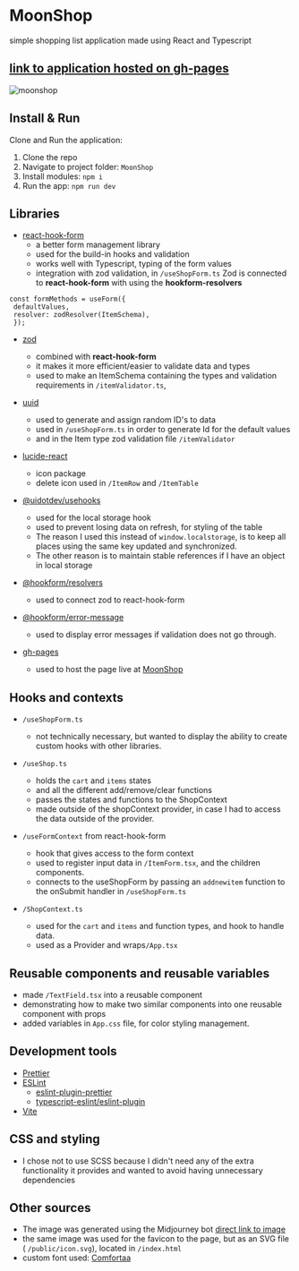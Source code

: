 # MoonShop
simple shopping list application made using React and Typescript
##  [link to application hosted on gh-pages]( https://kodehodekatty.github.io/MoonShop/)
![moonshop](https://github.com/Kodehodekatty/MoonShop/assets/112854862/2c424395-263f-4566-ae04-6447a4939e3d)


## Install & Run

Clone and Run the application:

1. Clone the repo
2. Navigate to project folder: `MoonShop`
3. Install modules: `npm i`
4. Run the app: `npm run dev`

## Libraries
- [react-hook-form](https://react-hook-form.com/)
  -  a better form management library
  -  used for the build-in hooks and validation
  - works well with Typescript, typing of the form values 
  -  integration with zod validation, in `/useShopForm.ts` Zod is connected to  **react-hook-form** with using the **hookform-resolvers**
    
```
const formMethods = useForm({
 defaultValues,
 resolver: zodResolver(ItemSchema),
 });
```
  
- [zod](https://zod.dev/)
  -   combined with **react-hook-form**
  -   it makes it more efficient/easier to validate data and types
  -  used to make an ItemSchema containing the types and validation requirements in `/itemValidator.ts`, 
  
- [uuid](https://www.uuidgenerator.net/)
  -  used to generate and assign random ID's to data
  -  used in `/useShopForm.ts` in order to generate Id for the default values
  -  and in the Item type zod validation file  `/itemValidator`
    
- [lucide-react](https://lucide.dev/guide/packages/lucide-react)
  -  icon package
  -  delete icon used in `/ItemRow` and  `/ItemTable`
- [@uidotdev/usehooks](https://www.npmjs.com/package/@uidotdev/usehooks)
   -  used for the local storage hook
   -  used to prevent losing data on refresh, for styling of the table
   -  The reason I used this instead of `window.localstorage`, is to keep all places using the same key updated and synchronized.
   -  The other reason is to maintain stable references if I have an object in local storage
- [@hookform/resolvers](https://www.npmjs.com/package/@hookform/resolvers)
   -  used to connect zod to react-hook-form
- [@hookform/error-message](https://www.npmjs.com/package/@hookform/error-message)
   -  used to display error messages if validation does not go through.
- [gh-pages](https://www.npmjs.com/package/gh-pages)
  - used to host the page live at [MoonShop]( https://kodehodekatty.github.io/MoonShop/)

## Hooks and contexts
- `/useShopForm.ts`
    - not technically necessary, but wanted to display the ability to create custom hooks with other libraries. 
-  `/useShop.ts`
   - holds the `cart` and `items` states
   -  and all the different add/remove/clear functions
   -  passes the states and functions to the ShopContext
   -  made outside of the shopContext provider, in case I had to access the data outside of the provider.
-   `/useFormContext` from react-hook-form
    - hook that gives access to the form context
    -  used to register input data in `/ItemForm.tsx`, and the children components.
    - connects to the useShopForm by passing an `addnewitem` function to the onSubmit handler in `/useShopForm.ts`
 
- `/ShopContext.ts`
   - used for the `cart` and `items` and function types, and hook to handle data.
   - used as a Provider and wraps`/App.tsx`


## Reusable components and reusable variables
-  made `/TextField.tsx` into a reusable component
-  demonstrating how to make two similar components into one reusable component with props
-  added variables in `App.css` file, for color styling management. 


## Development tools

-   [Prettier](https://prettier.io/)
-   [ESLint](https://eslint.org/)
    -  [eslint-plugin-prettier](https://github.com/prettier/eslint-plugin-prettier)
    -   [typescript-eslint/eslint-plugin](https://www.npmjs.com/package/@typescript-eslint/eslint-plugin)
-   [Vite](https://vitejs.dev/)


## CSS and styling
 - I chose not to use SCSS because I didn't need any of the extra functionality it provides and wanted to avoid having unnecessary dependencies
 


## Other sources
- The image was generated using the Midjourney bot [direct link to image ](https://www.midjourney.com/jobs/04387c01-18da-490b-a542-b6e0e56ee27e?index=0)
- the same image was used for the favicon to the page, but as an SVG file ( `/public/icon.svg`), located in  `/index.html`
- custom font used: [Comfortaa]( https://fonts.google.com/specimen/Comfortaa)


